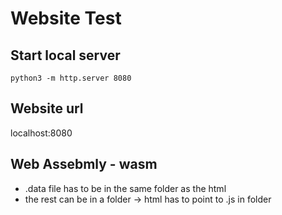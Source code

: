 # Website Test

## Start local server
```
python3 -m http.server 8080
```

## Website url
localhost:8080

## Web Assebmly - wasm
- .data file has to be in the same folder as the html
- the rest can be in a folder -> html has to point to .js in folder
